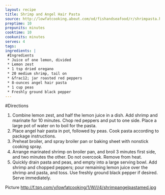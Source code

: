 ```yaml
---
layout: recipe
title: Shrimp and Angel Hair Pasta
source: http://lowfatcooking.about.com/od/fishandseafood/r/shrimpasta.htm
preptime: 10
prepunits: minutes
cooktime: 10
cookunits: minutes
serves: 4
tags: 
ingredients: |
 #Ingredients
 * Juice of one lemon, divided
 * Lemon zest
 * 1 tsp dried oregano
 * 20 medium shrimp, tail on
 * &frac12; jar roasted red peppers
 * 8-ounces angel hair pasta
 * 1 cup peas
 * Freshly ground black pepper
---
```

#Directions
1. Combine lemon zest, and half the lemon juice in a dish. Add shrimp and marinate for 10 minutes. Chop red peppers and put to one side.
Place a large pot of water on to boil for the pasta.
2. Place angel hair pasta in pot, followed by peas. Cook pasta according to package instructions.
3. Preheat broiler, and spray broiler pan or baking sheet with nonstick cooking spray.
4. Arrange marinated shrimp on broiler pan, and broil 3 minutes first side, and two minutes the other. Do not overcook. Remove from heat.
5. Quickly drain pasta and peas, and empty into a large serving bowl. Add shrimp and chopped peppers; pour remaining lemon juice over the shrimp and pasta, and toss. Use freshly ground black pepper if desired. Serve immediately.

Picture
http://f.tqn.com/y/lowfatcooking/1/W/l/4/shrimpangelpastamed.jpg